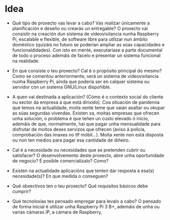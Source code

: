 # Idea

* Qué tipo de proxecto vas levar a cabo? Vas realizar únicamente a planificación e deseño ou crearás un entregable?
O proxecto vai consistir na creación dun sistema de videovixilancia nunha Raspberry Pi, escalable e flexible, de software libre para utilizar nun ámbito doméstico (quizáis no futuro se poderían ampliar as súas capacidades e funcionaldidades). Con isto en mente, executaríase a parte documental de todo o proceso ademáis de facelo e presentar un sistema funcional na realidade.

* En que consiste o teu proxecto? Cal é o propósito principal do mesmo?
Como se comentou anteriormente, será un sistema de videovixilancia nunha Raspberry Pi, ainda que podería ser en calquer sistema ou servidor con un sistema GNU/Linux dispoñible.

* A quen vai destinada a aplicación? (Cómo é o contexto social do cliente ou sector da empresa á que está dirixido). 
Coa situación de pandemia que temos na actualidade, moita xente teme que vaian asaltar ou okupar as súas segundas vivendas. Existen xa, moitas empresas que ofrecen unha solución, o problema é que teñen un custo elevado ó inicio, ademáis de que, normalmente, hai que pagar unha mensualidade para disfrutar de moitos deses servizos que ofrecen (aviso á policía, comprobación das imaxes no tlf móbil...). Moita xente non está disposta ou non ten medios para pagar esa cantidade de diñeiro.

* Cal é a necesidade ou necesidades que se pretenden cubrir ou satisfacer? O desenvolvemento deste proxecto, abre unha oportunidade de negocio? É 
posible comercializalo? Como?

* Existen na actualidade aplicacións que tenten dar resposta a esa(s) necesidade(s)? En que medida o conseguen? 


* Qué obxectivos ten o teu proxecto? Qué requisitos básicos debe cumprir?


* Qué tecnoloxías tes pensado empregar para levalo a cabo?
O pensado de forma inicial é utilizar unha Raspberry Pi 3 B+, ademáis de unha ou varias cámaras IP, a cámara de Raspberry, 